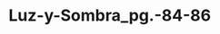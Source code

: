 # Luz-y-Sombra_pg.-84-86
<?xml version="1.0" encoding="UTF-8"?>
<?xml-model href="https://vault.tei-c.org/P5/current/xml/tei/custom/schema/relaxng/tei_simplePrint.rng" type="application/xml" schematypens="http://relaxng.org/ns/structure/1.0"?>
<TEI xmlns="http://www.tei-c.org/ns/1.0">
  <teiHeader>
      <fileDesc>
         <titleStmt>
            <title></title>
            <author></author>
            <editor></editor>
                    </titleStmt>
         <publicationStmt>
            <p></p>
         </publicationStmt>
         <sourceDesc>
         <bibl>
         <pubPlace></pubPlace>
         <publisher></publisher>
         <date></date>
         </bibl>
         </sourceDesc>
      </fileDesc>
  </teiHeader>
  <text>
      <body>
         <div>
         </div>
      </body>
  </text>
</TEI>
